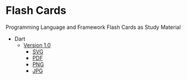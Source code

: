 # Flash Cards
Programming Language and Framework Flash Cards as Study Material

* Dart
  * [Version 1.0](dart/v1.0)
    * [SVG](https://github.com/vandadnp/flashcards/raw/main/dart/v1.0/flashcard-dart-v1.0.svg)
    * [PDF](https://github.com/vandadnp/flashcards/raw/main/dart/v1.0/flashcard-dart-v1.0.pdf)
    * [PNG](https://github.com/vandadnp/flashcards/raw/main/dart/v1.0/flashcard-dart-v1.0.png)
    * [JPG](https://github.com/vandadnp/flashcards/raw/main/dart/v1.0/flashcard-dart-v1.0.jpg)

